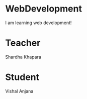 # WebDevelopment
I am learning web development!


# Teacher 
Shardha Khapara

# Student
Vishal Anjana